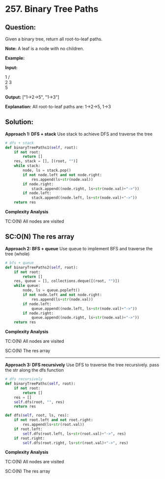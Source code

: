 
# 257. Binary Tree Paths

  

## Question:

Given a binary tree, return all root-to-leaf paths.

**Note:** A leaf is a node with no children.

**Example:**

**Input:**

   1
 /   \
2     3
 \
  5

**Output:** ["1->2->5", "1->3"]

**Explanation:** All root-to-leaf paths are: 1->2->5, 1->3

## Solution:

  

**Approach 1: DFS + stack**
Use stack to achieve DFS and traverse the tree
  

```python
# dfs + stack
def binaryTreePaths1(self, root):
    if not root:
        return []
    res, stack = [], [(root, "")]
    while stack:
        node, ls = stack.pop()
        if not node.left and not node.right:
            res.append(ls+str(node.val))
        if node.right:
            stack.append((node.right, ls+str(node.val)+"->"))
        if node.left:
            stack.append((node.left, ls+str(node.val)+"->"))
    return res
```

**Complexity Analysis**

  

TC:O(N) All nodes are visited

  

SC:O(N) The res array
----------

**Approach 2: BFS + queue**
Use queue to implement BFS and traverse the tree (whole)

  
  

```python
# bfs + queue
def binaryTreePaths2(self, root):
    if not root:
        return []
    res, queue = [], collections.deque([(root, "")])
    while queue:
        node, ls = queue.popleft()
        if not node.left and not node.right:
            res.append(ls+str(node.val))
        if node.left:
            queue.append((node.left, ls+str(node.val)+"->"))
        if node.right:
            queue.append((node.right, ls+str(node.val)+"->"))
    return res
```

**Complexity Analysis**

  

TC:O(N) All nodes are visited

  

SC:O(N) The res array

----------
**Approach 3: DFS recursively**
Use DFS to traverse the tree recursively. pass the str along the dfs function

  
  

```python
# dfs recursively
def binaryTreePaths(self, root):
    if not root:
        return []
    res = []
    self.dfs(root, "", res)
    return res

def dfs(self, root, ls, res):
    if not root.left and not root.right:
        res.append(ls+str(root.val))
    if root.left:
        self.dfs(root.left, ls+str(root.val)+"->", res)
    if root.right:
        self.dfs(root.right, ls+str(root.val)+"->", res)
```

**Complexity Analysis**

  

TC:O(N) All nodes are visited

  

SC:O(N) The res array